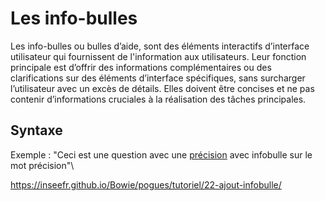 # Les info-bulles

Les info-bulles ou bulles d’aide, sont des éléments interactifs d’interface utilisateur qui fournissent de l'information aux utilisateurs. 
Leur fonction principale est d’offrir des informations complémentaires ou des clarifications sur des éléments d’interface spécifiques, sans surcharger l’utilisateur avec un excès de détails. 
Elles doivent être concises et ne pas contenir d’informations cruciales à la réalisation des tâches principales.

## Syntaxe

Exemple : 
\"Ceci est une question avec une [précision](. "une infobulle sur précision") avec infobulle sur le mot précision"\

<https://inseefr.github.io/Bowie/pogues/tutoriel/22-ajout-infobulle/>
